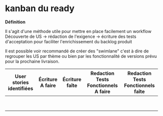 # kanban du ready

**Définition**

Il s'agit d'une méthode utile pour mettre en place facilement un workflow Découverte de US -> rédaction de l'exigence -> écriture des tests d'acceptation pour faciliter l'enrichissement du backlog produit

Il est possible voir recommandé de créer des "swimlane" c'est à dire de regrouper les US par thème ou bien par les fonctionnalité de versions prévu pour la prochaine livraison.

| User stories identifiées | Écriture A faire | Écriture faîte | Redaction Tests Fonctionnels A faire | Redaction Tests Fonctionnels faîte |
|---|---|---|---|---|
| | | | |
| | | | |
| | | | |
| | | | |
| | | | |
| | | | |
| | | | |
| | | | |
